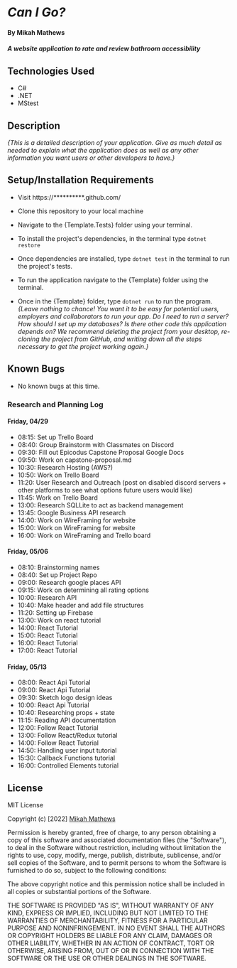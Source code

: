 # _Can I Go?_

#### By Mikah Mathews

#### _A website application to rate and review bathroom accessibility_

## Technologies Used
* C#
* .NET
* MStest

## Description

_{This is a detailed description of your application. Give as much detail as needed to explain what the application does as well as any other information you want users or other developers to have.}_

## Setup/Installation Requirements

* Visit https://**********.github.com/

* Clone this repository to your local machine
* Navigate to the {Template.Tests} folder using your terminal.
* To install the project's dependencies, in the terminal type ```dotnet restore```
* Once dependencies are installed, type ```dotnet test``` in the terminal to run the project's tests.
* To run the application navigate to the {Template} folder using the terminal.
* Once in the {Template} folder, type ```dotnet run``` to run the program.
_{Leave nothing to chance! You want it to be easy for potential users, employers and collaborators to run your app. Do I need to run a server? How should I set up my databases? Is there other code this application depends on? We recommend deleting the project from your desktop, re-cloning the project from GitHub, and writing down all the steps necessary to get the project working again.}_

## Known Bugs

* No known bugs at this time.

### Research and Planning Log
#### Friday, 04/29
* 08:15: Set up Trello Board
* 08:40: Group Brainstorm with Classmates on Discord
* 09:30: Fill out Epicodus Capstone Proposal Google Docs
* 09:50: Work on capstone-proposal.md
* 10:30: Research Hosting (AWS?)
* 10:50: Work on Trello Board
* 11:20: User Research and Outreach (post on disabled discord servers + other platforms to see what options future users would like)
* 11:45: Work on Trello Board
* 13:00: Research SQLLite to act as backend management
* 13:45: Google Business API research
* 14:00: Work on WireFraming for website
* 15:00: Work on WireFraming for website
* 16:00: Work on WireFraming and Trello board

#### Friday, 05/06
* 08:10: Brainstorming names
* 08:40: Set up Project Repo
* 09:00: Research google places API
* 09:15: Work on determining all rating options
* 10:00: Research API
* 10:40: Make header and add file structures
* 11:20: Setting up Firebase
* 13:00: Work on react tutorial
* 14:00: React Tutorial
* 15:00: React Tutorial
* 16:00: React Tutorial
* 17:00: React Tutorial

#### Friday, 05/13
* 08:00: React Api Tutorial
* 09:00: React Api Tutorial
* 09:30: Sketch logo design ideas
* 10:00: React Api Tutorial
* 10:40: Researching props + state
* 11:15: Reading API documentation
* 12:00: Follow React Tutorial
* 13:00: Follow React/Redux tutorial
* 14:00: Follow React Tutorial
* 14:50: Handling user input tutorial
* 15:30: Callback Functions tutorial
* 16:00: Controlled Elements tutorial


## License

MIT License

Copyright (c) [2022] [Mikah Mathews](https://github.com/mikah-mathews)

Permission is hereby granted, free of charge, to any person obtaining a copy
of this software and associated documentation files (the "Software"), to deal
in the Software without restriction, including without limitation the rights
to use, copy, modify, merge, publish, distribute, sublicense, and/or sell
copies of the Software, and to permit persons to whom the Software is
furnished to do so, subject to the following conditions:

The above copyright notice and this permission notice shall be included in all
copies or substantial portions of the Software.

THE SOFTWARE IS PROVIDED "AS IS", WITHOUT WARRANTY OF ANY KIND, EXPRESS OR
IMPLIED, INCLUDING BUT NOT LIMITED TO THE WARRANTIES OF MERCHANTABILITY,
FITNESS FOR A PARTICULAR PURPOSE AND NONINFRINGEMENT. IN NO EVENT SHALL THE
AUTHORS OR COPYRIGHT HOLDERS BE LIABLE FOR ANY CLAIM, DAMAGES OR OTHER
LIABILITY, WHETHER IN AN ACTION OF CONTRACT, TORT OR OTHERWISE, ARISING FROM,
OUT OF OR IN CONNECTION WITH THE SOFTWARE OR THE USE OR OTHER DEALINGS IN THE
SOFTWARE.